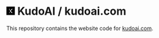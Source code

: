 # <img width=22 src="assets/images/icons/kudoai/white-on-black/icon128.png"> KudoAI / kudoai.com

This repository contains the website code for [kudoai.com](https://www.kudoai.com).
